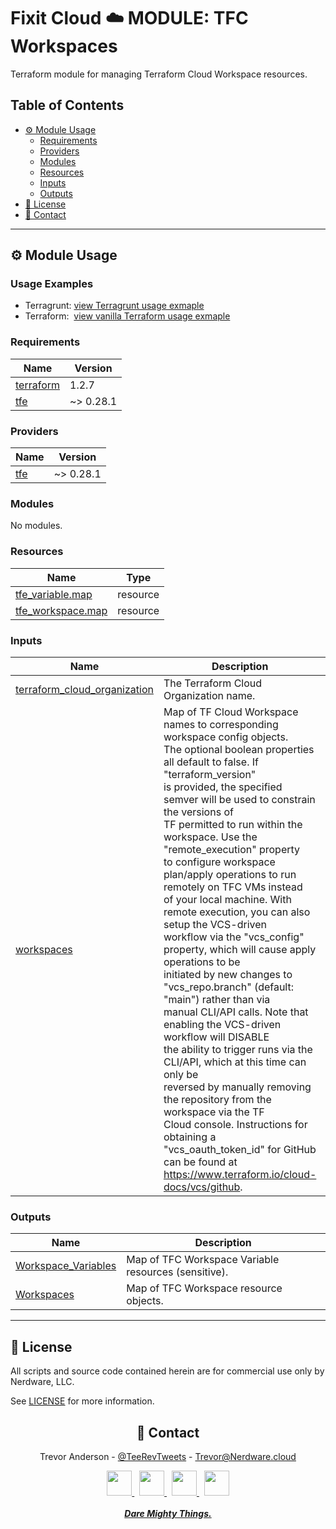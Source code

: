 <h1>Fixit Cloud ☁️ MODULE: TFC Workspaces</h1>

Terraform module for managing Terraform Cloud Workspace resources.

<h2>Table of Contents</h2>

- [⚙️ Module Usage](#️-module-usage)
  - [Requirements](#requirements)
  - [Providers](#providers)
  - [Modules](#modules)
  - [Resources](#resources)
  - [Inputs](#inputs)
  - [Outputs](#outputs)
- [📝 License](#-license)
- [💬 Contact](#-contact)

<!-- BEGINNING OF PRE-COMMIT-TERRAFORM DOCS HOOK -->
<!-- prettier-ignore-start -->

---

## ⚙️ Module Usage

### Usage Examples

- Terragrunt: [view Terragrunt usage exmaple](examples/terragrunt.hcl)
- Terraform: &nbsp;[view vanilla Terraform usage exmaple](examples/terraform.tf)

### Requirements

| Name | Version |
|------|---------|
| <a name="requirement_terraform"></a> [terraform](#requirement\_terraform) | 1.2.7 |
| <a name="requirement_tfe"></a> [tfe](#requirement\_tfe) | ~> 0.28.1 |

### Providers

| Name | Version |
|------|---------|
| <a name="provider_tfe"></a> [tfe](#provider\_tfe) | ~> 0.28.1 |

### Modules

No modules.

### Resources

| Name | Type |
|------|------|
| [tfe_variable.map](https://registry.terraform.io/providers/hashicorp/tfe/latest/docs/resources/variable) | resource |
| [tfe_workspace.map](https://registry.terraform.io/providers/hashicorp/tfe/latest/docs/resources/workspace) | resource |

### Inputs

| Name | Description | Type | Default | Required |
|------|-------------|------|---------|:--------:|
| <a name="input_terraform_cloud_organization"></a> [terraform\_cloud\_organization](#input\_terraform\_cloud\_organization) | The Terraform Cloud Organization name. | `string` | n/a | yes |
| <a name="input_workspaces"></a> [workspaces](#input\_workspaces) | Map of TF Cloud Workspace names to corresponding workspace config objects.<br>The optional boolean properties all default to false. If "terraform\_version"<br>is provided, the specified semver will be used to constrain the versions of<br>TF permitted to run within the workspace. Use the "remote\_execution" property<br>to configure workspace plan/apply operations to run remotely on TFC VMs instead<br>of your local machine. With remote execution, you can also setup the VCS-driven<br>workflow via the "vcs\_config" property, which will cause apply operations to be<br>initiated by new changes to "vcs\_repo.branch" (default: "main") rather than via<br>manual CLI/API calls. Note that enabling the VCS-driven workflow will DISABLE<br>the ability to trigger runs via the CLI/API, which at this time can only be<br>reversed by manually removing the repository from the workspace via the TF<br>Cloud console. Instructions for obtaining a "vcs\_oauth\_token\_id" for GitHub<br>can be found at https://www.terraform.io/cloud-docs/vcs/github. | <pre>map(object({<br>    description             = optional(string)<br>    tag_names               = optional(list(string))<br>    working_directory       = optional(string)<br>    terraform_version       = optional(string)<br>    allow_destroy_plans     = optional(bool)<br>    allow_speculative_plans = optional(bool)<br>    should_queue_all_runs   = optional(bool)<br>    remote_execution = optional(object({<br>      variables = optional(list(object({<br>        key          = string<br>        value        = string<br>        description  = optional(string)<br>        is_env_var   = optional(bool)<br>        is_value_hcl = optional(bool)<br>        is_sensitive = optional(bool)<br>      })))<br>      vcs_config = optional(object({<br>        identifier         = string # e.g., Nerdware-LLC/fixit-cloud-modules<br>        vcs_oauth_token_id = string<br>        branch             = optional(string) # default "main"<br>        ingress_submodules = optional(bool)   # default false<br>      }))<br>    }))<br>  }))</pre> | n/a | yes |

### Outputs

| Name | Description |
|------|-------------|
| <a name="output_Workspace_Variables"></a> [Workspace\_Variables](#output\_Workspace\_Variables) | Map of TFC Workspace Variable resources (sensitive). |
| <a name="output_Workspaces"></a> [Workspaces](#output\_Workspaces) | Map of TFC Workspace resource objects. |

---

## 📝 License

All scripts and source code contained herein are for commercial use only by Nerdware, LLC.

See [LICENSE](/LICENSE) for more information.

<div align="center" style="margin-top:30px;">

## 💬 Contact

Trevor Anderson - [@TeeRevTweets](https://twitter.com/teerevtweets) - [Trevor@Nerdware.cloud](mailto:trevor@nerdware.cloud)

  <a href="https://www.youtube.com/channel/UCguSCK_j1obMVXvv-DUS3ng">
    <img src="/.github/assets/YouTube\_icon\_circle.svg" height="40" />
  </a>
  &nbsp;
  <a href="https://www.linkedin.com/in/meet-trevor-anderson/">
    <img src="/.github/assets/LinkedIn\_icon\_circle.svg" height="40" />
  </a>
  &nbsp;
  <a href="https://twitter.com/TeeRevTweets">
    <img src="/.github/assets/Twitter\_icon\_circle.svg" height="40" />
  </a>
  &nbsp;
  <a href="mailto:trevor@nerdware.cloud">
    <img src="/.github/assets/email\_icon\_circle.svg" height="40" />
  </a>
  <br><br>

  <a href="https://daremightythings.co/">
    <strong><i>Dare Mighty Things.</i></strong>
  </a>

</div>
<!-- prettier-ignore-end -->
<!-- END OF PRE-COMMIT-TERRAFORM DOCS HOOK -->
